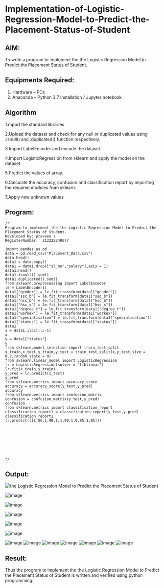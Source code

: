 # Implementation-of-Logistic-Regression-Model-to-Predict-the-Placement-Status-of-Student

## AIM:
To write a program to implement the the Logistic Regression Model to Predict the Placement Status of Student.

## Equipments Required:
1. Hardware – PCs
2. Anaconda – Python 3.7 Installation / Jupyter notebook

## Algorithm
  1.mport the standard libraries.

  2.Upload the dataset and check for any null or duplicated values using .isnull() and .duplicated() function respectively.

  3.Import LabelEncoder and encode the dataset.
  
  4.Import LogisticRegression from sklearn and apply the model on the dataset.
  
  5.Predict the values of array.
  
  6.Calculate the accuracy, confusion and classification report by importing the required modules from sklearn.
  
  7.Apply new unknown values 


## Program:
```
/*
Program to implement the the Logistic Regression Model to Predict the Placement Status of Student.
Developed by: praveen s
RegisterNumber:  212222240077

import pandas as pd
data = pd.read_csv("Placement_Data.csv")
data.head()
data1 = data.copy()
data1 = data1.drop(["sl_no","salary"],axis = 1)
data1.head()
data1.isnull().sum()
data1.duplicated().sum()
from sklearn.preprocessing import LabelEncoder
le = LabelEncoder()
data1["gender"] = le.fit_transform(data1["gender"])
data1["ssc_b"] = le.fit_transform(data1["ssc_b"])
data1["hsc_b"] = le.fit_transform(data1["hsc_b"])
data1["hsc_s"] = le.fit_transform(data1["hsc_s"])
data1["degree_t"] = le.fit_transform(data1["degree_t"])
data1["workex"] = le.fit_transform(data1["workex"])
data1["specialisation"] = le.fit_transform(data1["specialisation"])
data1["status"] = le.fit_transform(data1["status"])
data1
x = data1.iloc[:,:-1]
x
y = data1["status"]
y
from sklearn.model_selection import train_test_split
x_train,x_test,y_train,y_test = train_test_split(x,y,test_size = 0.2,random_state = 0)
from sklearn.linear_model import LogisticRegression
lr = LogisticRegression(solver = "liblinear")
lr.fit(x_train,y_train)
y_pred = lr.predict(x_test)
y_pred
from sklearn.metrics import accuracy_score
accuracy = accuracy_score(y_test,y_pred)
accuracy
from sklearn.metrics import confusion_matrix
confusion = confusion_matrix(y_test,y_pred)
confusion
from sklearn.metrics import classification_report
classification_report1 = classification_report(y_test,y_pred)
classification_report1
lr.predict([[1,80,1,90,1,1,90,1,0,85,1,85]])








*/
```

## Output:
![the Logistic Regression Model to Predict the Placement Status of Student](sam.png)

![image](https://user-images.githubusercontent.com/119091638/233590073-fc8a1fd0-bb40-4a6b-b0ae-12538fb67588.png)



![image](https://user-images.githubusercontent.com/119091638/233590318-491a7fe9-0c73-45a3-939b-402a6bd879a8.png)


![image](https://user-images.githubusercontent.com/119091638/233590517-3ab6220d-a10a-4654-94be-3186e6edcd58.png)



![image](https://user-images.githubusercontent.com/119091638/233590447-f4af431a-7ebd-40d9-b1e3-542a5df53b88.png)


![image](https://user-images.githubusercontent.com/119091638/233590660-e6f4dae9-c4b0-42fa-bee5-6879ee349b3b.png)


![image](https://user-images.githubusercontent.com/119091638/233590929-7c9d8f5d-f8b4-4d50-9b4c-2621fcab3e77.png)
![image](https://user-images.githubusercontent.com/119091638/233591057-c311d8ec-7bf0-4d0a-b8d9-21892152ca13.png)
![image](https://user-images.githubusercontent.com/119091638/233591160-4d5d1063-194d-4f76-8f34-6738fddee8dd.png)
![image](https://user-images.githubusercontent.com/119091638/233591656-b847fb69-fb47-4a71-b486-bb0d5598e14d.png)
![image](https://user-images.githubusercontent.com/119091638/233591763-10b7cd6b-2c16-48ae-8ac9-8494c6a4b50f.png)
![image](https://user-images.githubusercontent.com/119091638/233591872-f786bc55-3d55-4c0d-a7f6-d6f0bba3b84a.png)
![image](https://user-images.githubusercontent.com/119091638/233591936-929d46c7-1c62-40f7-ac91-75febc0a2ab5.png)










## Result:
Thus the program to implement the the Logistic Regression Model to Predict the Placement Status of Student is written and verified using python programming.
